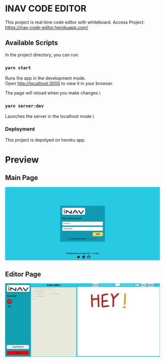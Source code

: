 # INAV CODE EDITOR

This project is real time code editor with whiteboard. Access Project: https://inav-code-editor.herokuapp.com/

## Available Scripts

In the project directory, you can run:

### `yarn start`

Runs the app in the development mode.\
Open [http://localhost:3000](http://localhost:3000) to view it in your browser.

The page will reload when you make changes.\


### `yarn server:dev`

Launches the server in the localhost mode.\

### Deployment

This project is depolyed on heroku app.

# Preview

## Main Page
![main page](https://github.com/PrateekRavi301/Inav_Code_Editor/blob/136ebd92a42998abbc6c15c263a29c5196029037/frontPageSS.png)

## Editor Page
![Editor page](https://github.com/PrateekRavi301/Inav_Code_Editor/blob/136ebd92a42998abbc6c15c263a29c5196029037/EditorPageSS.png)


